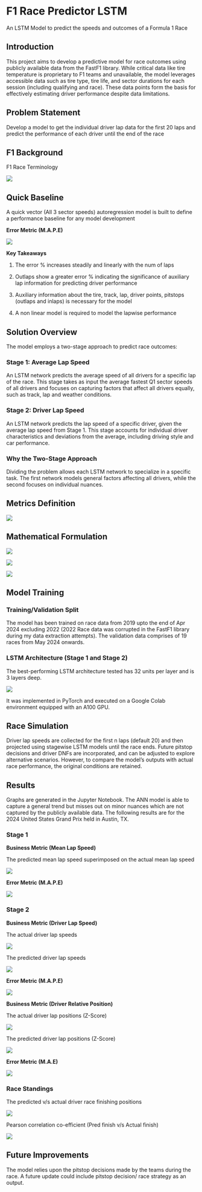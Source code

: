 # F1 Race Predictor LSTM
An LSTM Model to predict the speeds and outcomes of a Formula 1 Race

## Introduction
This project aims to develop a predictive model for race outcomes using publicly available data from the FastF1 library. While critical data like tire temperature is proprietary to F1 teams and unavailable, the model leverages accessible data such as tire type, tire life, and sector durations for each session (including qualifying and race). These data points form the basis for effectively estimating driver performance despite data limitations.

## Problem Statement

Develop a model to get the individual driver lap data for the first 20 laps and predict the performance of each driver until the end of the race 

## F1 Background

F1 Race Terminology

![](Images/Race_Terminology.png)

## Quick Baseline

A quick vector (All 3 sector speeds) autoregression model is built to define a performance baseline for any model development

**Error Metric (M.A.P.E)**

![](Images/Var_Errors.png)

**Key Takeaways**

1) The error % increases steadily and linearly with the num of laps

2) Outlaps show a greater error % indicating the significance of auxiliary lap information for predicting driver performance

3) Auxiliary information about the tire, track, lap, driver points, pitstops (outlaps and inlaps) is necessary for the model

4) A non linear model is required to model the lapwise performance

## Solution Overview

The model employs a two-stage approach to predict race outcomes:

### Stage 1: Average Lap Speed

An LSTM network predicts the average speed of all drivers for a specific lap of the race. This stage takes as input the average fastest Q1 sector speeds of all drivers and focuses on capturing factors that affect all drivers equally, such as track, lap and weather conditions.

### Stage 2: Driver Lap Speed

An LSTM network predicts the lap speed of a specific driver, given the average lap speed from Stage 1. This stage accounts for individual driver characteristics and deviations from the average, including driving style and car performance.

### Why the Two-Stage Approach

Dividing the problem allows each LSTM network to specialize in a specific task. The first network models general factors affecting all drivers, while the second focuses on individual nuances.

## Metrics Definition

![](Images/LSTM_Metrics.png)

## Mathematical Formulation

![](Images/Speed_Ratios.png)

![](Images/Stage_LSTM.png)

![](Images/Model_Inference.png)


## Model Training

### Training/Validation Split

The model has been trained on race data from 2019 upto the end of Apr 2024 excluding 2022 (2022 Race data was corrupted in the FastF1 library during my data extraction attempts). The validation data comprises of 19 races from May 2024 onwards.

### LSTM Architecture (Stage 1 and Stage 2)

The best-performing LSTM architecture tested has 32 units per layer and is 3 layers deep.

![](Images/LSTM_Architecture.png)

It was implemented in PyTorch and executed on a Google Colab environment equipped with an A100 GPU.

## Race Simulation

Driver lap speeds are collected for the first n laps (default 20) and then projected using stagewise LSTM models until the race ends. Future pitstop decisions and driver DNFs are incorporated, and can be adjusted to explore alternative scenarios. However, to compare the model’s outputs with actual race performance, the original conditions are retained.  


## Results

Graphs are generated in the Jupyter Notebook. The ANN model is able to capture a general trend but misses out on minor nuances which are not captured by the publicly available data. The following results are for the 2024 United States Grand Prix held in Austin, TX. 

### Stage 1

**Business Metric (Mean Lap Speed)**

The predicted mean lap speed superimposed on the actual mean lap speed

![](Images/Stage1_Results.png)

**Error Metric (M.A.P.E)**

![](Images/Stage1_Errors.png)

### Stage 2

**Business Metric (Driver Lap Speed)**

The actual driver lap speeds 

![](Images/Stage2_Spd_Real.png)

The predicted driver lap speeds

![](Images/Stage2_Spd_Pred.png)

**Error Metric (M.A.P.E)**

![](Images/Stage2_Spd_Errors.png)

**Business Metric (Driver Relative Position)**

The actual driver lap positions (Z-Score) 

![](Images/Stage2_Pos_Real.png)

The predicted driver lap positions (Z-Score)

![](Images/Stage2_Pos_Pred.png)

**Error Metric (M.A.E)**

![](Images/Stage2_Pos_Errors.png)

### Race Standings

The predicted v/s actual driver race finishing positions

![](Images/Race_Results.png)

Pearson correlation co-efficient (Pred finish v/s Actual finish)

![](Images/Standings_Corr.png)

## Future Improvements

The model relies upon the pitstop decisions made by the teams during the race. A future update could include pitstop decision/ race strategy as an output.